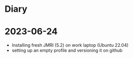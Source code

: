 # Diary

# 2023-06-24

- Installing fresh JMRI (5.2) on work laptop (Ubuntu 22.04)
- setting up an empty profile and versioning it on github

